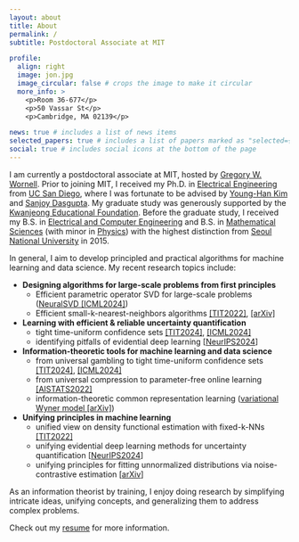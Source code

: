 ```yaml
---
layout: about
title: About
permalink: /
subtitle: Postdoctoral Associate at MIT

profile:
  align: right
  image: jon.jpg
  image_circular: false # crops the image to make it circular
  more_info: >
    <p>Room 36-677</p>
    <p>50 Vassar St</p>
    <p>Cambridge, MA 02139</p>

news: true # includes a list of news items
selected_papers: true # includes a list of papers marked as "selected={true}"
social: true # includes social icons at the bottom of the page
---
```


[//]: # '[//]: <span style="font-weight:bold"><mark>'
[//]: # "[//]: "
[//]: # "[//]: </mark></span>"

I am currently a postdoctoral associate at MIT, hosted by [Gregory W. Wornell](http://allegro.mit.edu/~gww/).
Prior to joining MIT, I received my Ph.D. in [Electrical Engineering](https://ece.ucsd.edu/) from [UC San Diego](https://ucsd.edu/),
where I was fortunate to be advised by [Young-Han Kim](https://web.eng.ucsd.edu/~yhk/) and [Sanjoy Dasgupta](https://cseweb.ucsd.edu/~dasgupta/).
My graduate study was generously supported by the [Kwanjeong Educational Foundation](http://www.ikef.or.kr/).
Before the graduate study, I received my B.S. in [Electrical and Computer Engineering](https://ece.snu.ac.kr/en) and B.S. in [Mathematical Sciences](https://www.math.snu.ac.kr/) (with minor in [Physics](https://physics.snu.ac.kr/en)) with the highest distinction from [Seoul National University](https://en.snu.ac.kr) in 2015.

In general, I aim to develop principled and practical algorithms for machine learning and data science.
My recent research topics include:

- **Designing algorithms for large-scale problems from first principles**
  - Efficient parametric operator SVD for large-scale problems ([NeuralSVD [ICML2024]](http://arxiv.org/abs/2402.03655))
  - Efficient small-k-nearest-neighbors algorithms [[TIT2022]](http://arxiv.org/abs/1805.08342), [[arXiv]](http://arxiv.org/abs/2202.02464)
- **Learning with efficient & reliable uncertainty quantification** 
  - tight time-uniform confidence sets [[TIT2024]](http://arxiv.org/abs/2207.12382), [[ICML2024]](http://arxiv.org/abs/2402.03683)
  - identifying pitfalls of evidential deep learning [[NeurIPS2024](http://arxiv.org/abs/2402.06160)]
- **Information-theoretic tools for machine learning and data science**
  - from universal gambling to tight time-uniform confidence sets [[TIT2024]](http://arxiv.org/abs/2207.12382), [[ICML2024]](http://arxiv.org/abs/2402.03683)
  - from universal compression to parameter-free online learning [[AISTATS2022]](http://arxiv.org/abs/2202.02406)
  - information-theoretic common representation learning ([variational Wyner model [arXiv]](http://arxiv.org/abs/1905.10945))
- **Unifying principles in machine learning**
  - unified view on density functional estimation with fixed-k-NNs [[TIT2022]](http://arxiv.org/abs/1805.08342)
  - unifying evidential deep learning methods for uncertainty quantification [[NeurIPS2024](http://arxiv.org/abs/2402.06160)]
  - unifying principles for fitting unnormalized distributions via noise-contrastive estimation [[arXiv](http://arxiv.org/abs/2409.18209)]

As an information theorist by training, I enjoy doing research by simplifying intricate ideas, unifying concepts, and generalizing them to address complex problems.

Check out my [resume](/resume) for more information.
